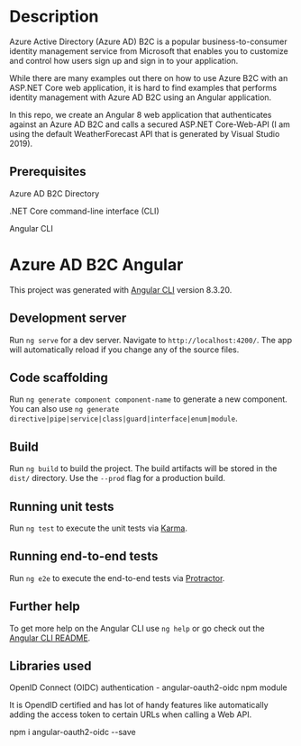 # Description

Azure Active Directory (Azure AD) B2C is a popular business-to-consumer identity management service from Microsoft that enables you to customize and control how users sign up and sign in to your application.

While there are many examples out there on how to use Azure B2C with an ASP.NET Core web application, it is hard to find examples that performs identity management with Azure AD B2C using an Angular application.

In this repo, we create an Angular 8 web application that authenticates against an Azure AD B2C and calls a secured ASP.NET Core-Web-API (I am using the default WeatherForecast API that is generated by Visual Studio 2019).

## Prerequisites

Azure AD B2C Directory

.NET Core command-line interface (CLI)

Angular CLI


# Azure AD B2C Angular

This project was generated with [Angular CLI](https://github.com/angular/angular-cli) version 8.3.20.

## Development server

Run `ng serve` for a dev server. Navigate to `http://localhost:4200/`. The app will automatically reload if you change any of the source files.

## Code scaffolding

Run `ng generate component component-name` to generate a new component. You can also use `ng generate directive|pipe|service|class|guard|interface|enum|module`.

## Build

Run `ng build` to build the project. The build artifacts will be stored in the `dist/` directory. Use the `--prod` flag for a production build.

## Running unit tests

Run `ng test` to execute the unit tests via [Karma](https://karma-runner.github.io).

## Running end-to-end tests

Run `ng e2e` to execute the end-to-end tests via [Protractor](http://www.protractortest.org/).

## Further help

To get more help on the Angular CLI use `ng help` or go check out the [Angular CLI README](https://github.com/angular/angular-cli/blob/master/README.md).

## Libraries used

OpenID Connect (OIDC) authentication -  angular-oauth2-oidc npm module

It is OpendID certified and has lot of handy features like automatically adding the access token to certain URLs when calling a Web API.

npm i angular-oauth2-oidc --save

